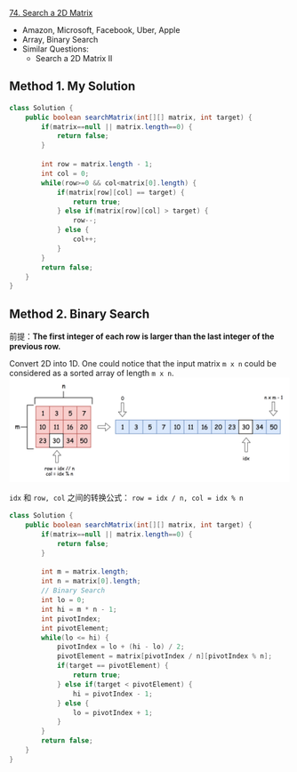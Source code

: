 [74. Search a 2D Matrix](https://leetcode.com/problems/search-a-2d-matrix/)

* Amazon, Microsoft, Facebook, Uber, Apple
* Array, Binary Search
* Similar Questions:
    * Search a 2D Matrix II
    
    
## Method 1. My Solution
```java 
class Solution {
    public boolean searchMatrix(int[][] matrix, int target) {
        if(matrix==null || matrix.length==0) {
            return false;
        }
        
        int row = matrix.length - 1;
        int col = 0;
        while(row>=0 && col<matrix[0].length) {
            if(matrix[row][col] == target) {
                return true;
            } else if(matrix[row][col] > target) {
                row--;
            } else {
                col++;
            }
        }
        return false;
    }
}
```


## Method 2. Binary Search
前提：**The first integer of each row is larger than the last integer of the previous row.**

Convert 2D into 1D. One could notice that the input matrix `m x n` could be considered as a sorted array of length `m x n`.
![alt](images/74_matrix_to_array.png)

`idx` 和 `row, col` 之间的转换公式： `row = idx / n, col = idx % n`

```java 
class Solution {
    public boolean searchMatrix(int[][] matrix, int target) {
        if(matrix==null || matrix.length==0) {
            return false;
        }
        
        int m = matrix.length;
        int n = matrix[0].length;
        // Binary Search
        int lo = 0;
        int hi = m * n - 1;
        int pivotIndex;
        int pivotElement;
        while(lo <= hi) {
            pivotIndex = lo + (hi - lo) / 2;
            pivotElement = matrix[pivotIndex / n][pivotIndex % n];
            if(target == pivotElement) {
                return true;
            } else if(target < pivotElement) {
                hi = pivotIndex - 1;
            } else {
                lo = pivotIndex + 1;
            }
        }
        return false;
    }
}
```




